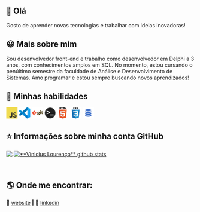 ## 👋 Olá 

Gosto de aprender novas tecnologias e trabalhar com ideias inovadoras!

## 😃 Mais sobre mim

Sou desenvolvedor front-end e trabalho como desenvolvedor em Delphi a 3 anos, com conhecimentos amplos em SQL. No momento, estou cursando o penúltimo semestre da faculdade de Análise e Desenvolvimento de Sistemas. Amo programar e estou sempre buscando novos aprendizados!

## 🚀 Minhas habilidades

<code><img height="30" src="https://raw.githubusercontent.com/github/explore/80688e429a7d4ef2fca1e82350fe8e3517d3494d/topics/javascript/javascript.png"></code>
<code><img height="30" src="https://raw.githubusercontent.com/github/explore/80688e429a7d4ef2fca1e82350fe8e3517d3494d/topics/visual-studio-code/visual-studio-code.png"></code>
<code><img height="30" src="https://raw.githubusercontent.com/github/explore/80688e429a7d4ef2fca1e82350fe8e3517d3494d/topics/git/git.png"></code>
<code><img height="30" src="https://raw.githubusercontent.com/github/explore/80688e429a7d4ef2fca1e82350fe8e3517d3494d/topics/terminal/terminal.png"></code>
<code><img height="30" src="https://raw.githubusercontent.com/github/explore/80688e429a7d4ef2fca1e82350fe8e3517d3494d/topics/html/html.png"></code>
<code><img height="30" src="https://raw.githubusercontent.com/github/explore/80688e429a7d4ef2fca1e82350fe8e3517d3494d/topics/css/css.png"></code>
<code><img height="30" src="https://raw.githubusercontent.com/github/explore/80688e429a7d4ef2fca1e82350fe8e3517d3494d/topics/sql/sql.png"></code>

## ⭐ Informações sobre minha conta GitHub

<a href="https://github.com/viniciuslourencof">
  <img align="center" src="https://github-readme-stats.vercel.app/api/top-langs/?username=viniciuslourencof&theme=dracula&hide_langs_below=1" />
</a>

<a href="https://github.com/viniciuslourencof">
 <img align="center" src="https://github-readme-stats.vercel.app/api?username=viniciuslourencof&show_icons=true&theme=dracula&line_height=27" alt="**Vinicius Lourenço** github stats"/>
</a>

[website]: https://www.linkedin.com/in/viniciuslourencof/
[linkedin]: https://www.linkedin.com/in/viniciuslourencof/
<br>

## 🌎 Onde me encontrar:

🏡 [website][website] **|** 
👔 [linkedin][linkedin]
